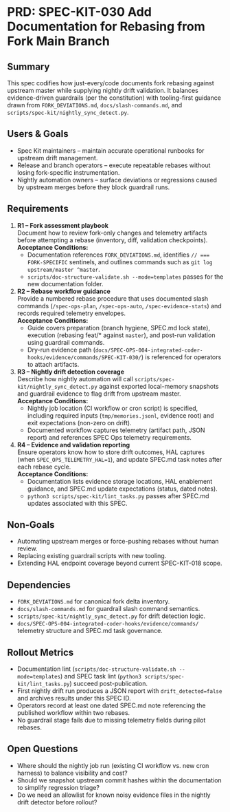 # PRD: SPEC-KIT-030 Add Documentation for Rebasing from Fork Main Branch

## Summary
This spec codifies how just-every/code documents fork rebasing against upstream master while supplying nightly drift validation. It balances evidence-driven guardrails (per the constitution) with tooling-first guidance drawn from `FORK_DEVIATIONS.md`, `docs/slash-commands.md`, and `scripts/spec-kit/nightly_sync_detect.py`.

## Users & Goals
- Spec Kit maintainers – maintain accurate operational runbooks for upstream drift management.
- Release and branch operators – execute repeatable rebases without losing fork-specific instrumentation.
- Nightly automation owners – surface deviations or regressions caused by upstream merges before they block guardrail runs.

## Requirements
1. **R1 – Fork assessment playbook**  
   Document how to review fork-only changes and telemetry artifacts before attempting a rebase (inventory, diff, validation checkpoints).  
   **Acceptance Conditions:**  
   - Documentation references `FORK_DEVIATIONS.md`, identifies `// === FORK-SPECIFIC` sentinels, and outlines commands such as `git log upstream/master ^master`.  
   - `scripts/doc-structure-validate.sh --mode=templates` passes for the new documentation folder.
2. **R2 – Rebase workflow guidance**  
   Provide a numbered rebase procedure that uses documented slash commands (`/spec-ops-plan`, `/spec-ops-auto`, `/spec-evidence-stats`) and records required telemetry envelopes.  
   **Acceptance Conditions:**  
   - Guide covers preparation (branch hygiene, SPEC.md lock state), execution (rebasing feat/* against `master`), and post-run validation using guardrail commands.  
   - Dry-run evidence path (`docs/SPEC-OPS-004-integrated-coder-hooks/evidence/commands/SPEC-KIT-030/`) is referenced for operators to attach artifacts.
3. **R3 – Nightly drift detection coverage**  
   Describe how nightly automation will call `scripts/spec-kit/nightly_sync_detect.py` against exported local-memory snapshots and guardrail evidence to flag drift from upstream master.  
   **Acceptance Conditions:**  
   - Nightly job location (CI workflow or cron script) is specified, including required inputs (`tmp/memories.jsonl`, evidence root) and exit expectations (non-zero on drift).  
   - Documented workflow captures telemetry (artifact path, JSON report) and references SPEC Ops telemetry requirements.
4. **R4 – Evidence and validation reporting**  
   Ensure operators know how to store drift outcomes, HAL captures (when `SPEC_OPS_TELEMETRY_HAL=1`), and update SPEC.md task notes after each rebase cycle.  
   **Acceptance Conditions:**  
   - Documentation lists evidence storage locations, HAL enablement guidance, and SPEC.md update expectations (status, dated notes).  
   - `python3 scripts/spec-kit/lint_tasks.py` passes after SPEC.md updates associated with this SPEC.

## Non-Goals
- Automating upstream merges or force-pushing rebases without human review.
- Replacing existing guardrail scripts with new tooling.
- Extending HAL endpoint coverage beyond current SPEC-KIT-018 scope.

## Dependencies
- `FORK_DEVIATIONS.md` for canonical fork delta inventory.
- `docs/slash-commands.md` for guardrail slash command semantics.
- `scripts/spec-kit/nightly_sync_detect.py` for drift detection logic.
- `docs/SPEC-OPS-004-integrated-coder-hooks/evidence/commands/` telemetry structure and SPEC.md task governance.

## Rollout Metrics
- Documentation lint (`scripts/doc-structure-validate.sh --mode=templates`) and SPEC task lint (`python3 scripts/spec-kit/lint_tasks.py`) succeed post-publication.
- First nightly drift run produces a JSON report with `drift_detected=false` and archives results under this SPEC ID.
- Operators record at least one dated SPEC.md note referencing the published workflow within two rebases.
- No guardrail stage fails due to missing telemetry fields during pilot rebases.

## Open Questions
- Where should the nightly job run (existing CI workflow vs. new cron harness) to balance visibility and cost?
- Should we snapshot upstream commit hashes within the documentation to simplify regression triage?
- Do we need an allowlist for known noisy evidence files in the nightly drift detector before rollout?
